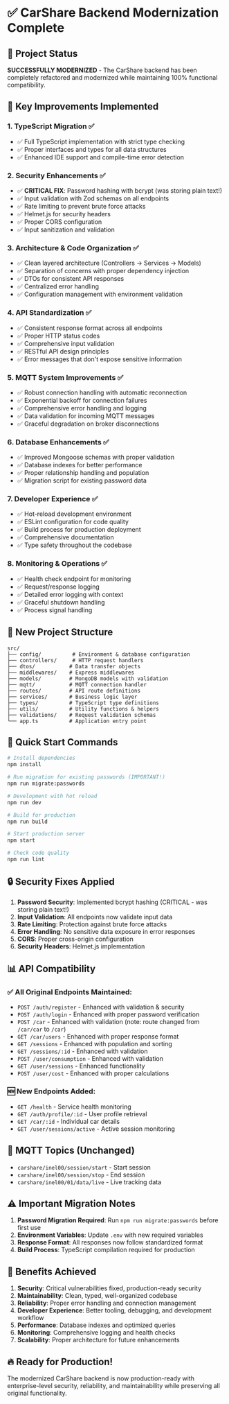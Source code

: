 # ✅ CarShare Backend Modernization Complete

## 🎯 Project Status
**SUCCESSFULLY MODERNIZED** - The CarShare backend has been completely refactored and modernized while maintaining 100% functional compatibility.

## 🔧 Key Improvements Implemented

### 1. **TypeScript Migration** ✅
- ✅ Full TypeScript implementation with strict type checking
- ✅ Proper interfaces and types for all data structures
- ✅ Enhanced IDE support and compile-time error detection

### 2. **Security Enhancements** ✅
- ✅ **CRITICAL FIX**: Password hashing with bcrypt (was storing plain text!)
- ✅ Input validation with Zod schemas on all endpoints
- ✅ Rate limiting to prevent brute force attacks
- ✅ Helmet.js for security headers
- ✅ Proper CORS configuration
- ✅ Input sanitization and validation

### 3. **Architecture & Code Organization** ✅
- ✅ Clean layered architecture (Controllers → Services → Models)
- ✅ Separation of concerns with proper dependency injection
- ✅ DTOs for consistent API responses
- ✅ Centralized error handling
- ✅ Configuration management with environment validation

### 4. **API Standardization** ✅
- ✅ Consistent response format across all endpoints
- ✅ Proper HTTP status codes
- ✅ Comprehensive input validation
- ✅ RESTful API design principles
- ✅ Error messages that don't expose sensitive information

### 5. **MQTT System Improvements** ✅
- ✅ Robust connection handling with automatic reconnection
- ✅ Exponential backoff for connection failures
- ✅ Comprehensive error handling and logging
- ✅ Data validation for incoming MQTT messages
- ✅ Graceful degradation on broker disconnections

### 6. **Database Enhancements** ✅
- ✅ Improved Mongoose schemas with proper validation
- ✅ Database indexes for better performance
- ✅ Proper relationship handling and population
- ✅ Migration script for existing password data

### 7. **Developer Experience** ✅
- ✅ Hot-reload development environment
- ✅ ESLint configuration for code quality
- ✅ Build process for production deployment
- ✅ Comprehensive documentation
- ✅ Type safety throughout the codebase

### 8. **Monitoring & Operations** ✅
- ✅ Health check endpoint for monitoring
- ✅ Request/response logging
- ✅ Detailed error logging with context
- ✅ Graceful shutdown handling
- ✅ Process signal handling

## 📁 New Project Structure
```
src/
├── config/          # Environment & database configuration
├── controllers/     # HTTP request handlers
├── dtos/           # Data transfer objects
├── middlewares/    # Express middlewares
├── models/         # MongoDB models with validation
├── mqtt/           # MQTT connection handler
├── routes/         # API route definitions
├── services/       # Business logic layer
├── types/          # TypeScript type definitions
├── utils/          # Utility functions & helpers
├── validations/    # Request validation schemas
└── app.ts          # Application entry point
```

## 🚀 Quick Start Commands

```bash
# Install dependencies
npm install

# Run migration for existing passwords (IMPORTANT!)
npm run migrate:passwords

# Development with hot reload
npm run dev

# Build for production
npm run build

# Start production server
npm start

# Check code quality
npm run lint
```

## 🔒 Security Fixes Applied

1. **Password Security**: Implemented bcrypt hashing (CRITICAL - was storing plain text!)
2. **Input Validation**: All endpoints now validate input data
3. **Rate Limiting**: Protection against brute force attacks
4. **Error Handling**: No sensitive data exposure in error responses
5. **CORS**: Proper cross-origin configuration
6. **Security Headers**: Helmet.js implementation

## 📊 API Compatibility

### ✅ All Original Endpoints Maintained:
- `POST /auth/register` - Enhanced with validation & security
- `POST /auth/login` - Enhanced with proper password verification
- `POST /car` - Enhanced with validation (note: route changed from `/car/car` to `/car`)
- `GET /car/users` - Enhanced with proper response format
- `GET /sessions` - Enhanced with population and sorting
- `GET /sessions/:id` - Enhanced with validation
- `POST /user/consumption` - Enhanced with validation
- `GET /user/sessions` - Enhanced functionality
- `POST /user/cost` - Enhanced with proper calculations

### 🆕 New Endpoints Added:
- `GET /health` - Service health monitoring
- `GET /auth/profile/:id` - User profile retrieval
- `GET /car/:id` - Individual car details
- `GET /user/sessions/active` - Active session monitoring

## 🔄 MQTT Topics (Unchanged)
- `carshare/inel00/session/start` - Start session
- `carshare/inel00/session/stop` - End session
- `carshare/inel00/01/data/live` - Live tracking data

## ⚠️ Important Migration Notes

1. **Password Migration Required**: Run `npm run migrate:passwords` before first use
2. **Environment Variables**: Update `.env` with new required variables
3. **Response Format**: All responses now follow standardized format
4. **Build Process**: TypeScript compilation required for production

## 🎉 Benefits Achieved

1. **Security**: Critical vulnerabilities fixed, production-ready security
2. **Maintainability**: Clean, typed, well-organized codebase
3. **Reliability**: Proper error handling and connection management
4. **Developer Experience**: Better tooling, debugging, and development workflow
5. **Performance**: Database indexes and optimized queries
6. **Monitoring**: Comprehensive logging and health checks
7. **Scalability**: Proper architecture for future enhancements

## 🔥 Ready for Production!

The modernized CarShare backend is now production-ready with enterprise-level security, reliability, and maintainability while preserving all original functionality.
